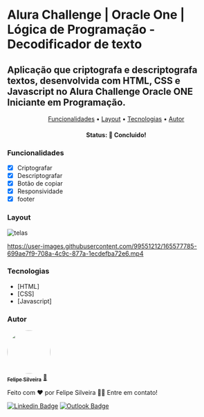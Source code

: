 # Alura Challenge | Oracle One | Lógica de Programação - Decodificador de texto
## Aplicação que criptografa e descriptografa textos, desenvolvida com HTML, CSS e Javascript no Alura Challenge Oracle ONE Iniciante em Programação.

<p align="center">
 <a href="#Funcionalidades">Funcionalidades</a> •
 <a href="#Layout">Layout</a> • 
 <a href="#Tecnologias">Tecnologias</a> • 
 <a href="#Autor">Autor</a>
</p>

<h4 align="center"> 
	 Status: 🚀 Concluido!
</h4>

###  Funcionalidades

- [x] Criptografar
- [x] Descriptografar
- [x] Botão de copiar
- [x] Responsividade 
- [x] footer

###  Layout

![telas](https://user-images.githubusercontent.com/99551212/165579377-9ae84c25-dd23-4d4d-95db-0d07d243c5c8.png)


https://user-images.githubusercontent.com/99551212/165577785-699ae7f9-708a-4c9c-877a-1ecdefba72e6.mp4

### Tecnologias

- [HTML]
- [CSS]
- [Javascript]

### Autor

<a href="https://github.com/felipegaldy/">
 <img style="border-radius: 50%;" src="https://avatars.githubusercontent.com/u/99551212?v=4" width="100px;" alt=""/>
 <br />
 <sub><b>Felipe Silveira</b></sub></a> <a href="https://www.linkedin.com/in/felipesilveirasp/" title="">🚀</a>


Feito com ❤️ por Felipe Silveira 👋🏽 Entre em contato!

 [![Linkedin Badge](https://img.shields.io/badge/-Felipe-blue?style=flat-square&logo=Linkedin&logoColor=white&link=https://www.linkedin.com/in/felipesilveirasp//)](https://www.linkedin.com/in/felipesilveirasp/) 
[![Outlook Badge](https://img.shields.io/badge/-felipe.silveira4@fatec.sp.gov.br-c14438?style=flat-square&logo=Outlook&logoColor=white&link=mailto:felipe.silveira4@fatec.sp.gov.br)](mailto:felipe.silveira4@fatec.sp.gov.br)
